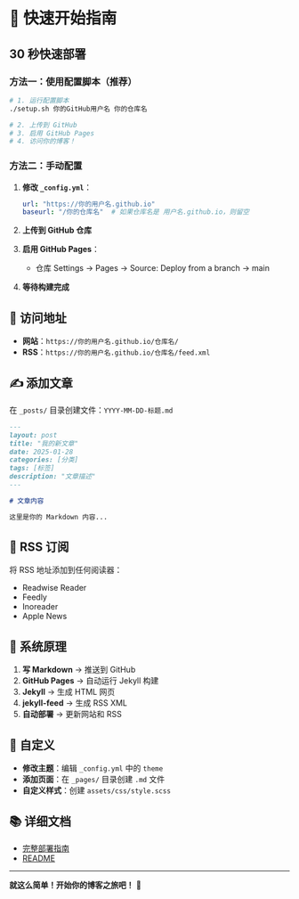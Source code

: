 # 🚀 快速开始指南

## 30 秒快速部署

### 方法一：使用配置脚本（推荐）

```bash
# 1. 运行配置脚本
./setup.sh 你的GitHub用户名 你的仓库名

# 2. 上传到 GitHub
# 3. 启用 GitHub Pages
# 4. 访问你的博客！
```

### 方法二：手动配置

1. **修改 `_config.yml`**：
   ```yaml
   url: "https://你的用户名.github.io"
   baseurl: "/你的仓库名"  # 如果仓库名是 用户名.github.io，则留空
   ```

2. **上传到 GitHub 仓库**

3. **启用 GitHub Pages**：
   - 仓库 Settings → Pages → Source: Deploy from a branch → main

4. **等待构建完成**

## 📍 访问地址

- **网站**：`https://你的用户名.github.io/仓库名/`
- **RSS**：`https://你的用户名.github.io/仓库名/feed.xml`

## ✍️ 添加文章

在 `_posts/` 目录创建文件：`YYYY-MM-DD-标题.md`

```markdown
---
layout: post
title: "我的新文章"
date: 2025-01-28
categories: [分类]
tags: [标签]
description: "文章描述"
---

# 文章内容

这里是你的 Markdown 内容...
```

## 📡 RSS 订阅

将 RSS 地址添加到任何阅读器：
- Readwise Reader
- Feedly  
- Inoreader
- Apple News

## 🎯 系统原理

1. **写 Markdown** → 推送到 GitHub
2. **GitHub Pages** → 自动运行 Jekyll 构建
3. **Jekyll** → 生成 HTML 网页
4. **jekyll-feed** → 生成 RSS XML
5. **自动部署** → 更新网站和 RSS

## 🔧 自定义

- **修改主题**：编辑 `_config.yml` 中的 `theme`
- **添加页面**：在 `_pages/` 目录创建 `.md` 文件
- **自定义样式**：创建 `assets/css/style.scss`

## 📚 详细文档

- [完整部署指南](DEPLOYMENT.md)
- [README](README.md)

---

**就这么简单！开始你的博客之旅吧！** 🎉
